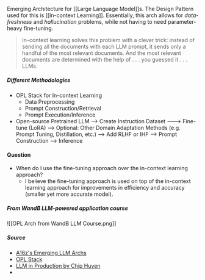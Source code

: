 Emerging Architecture for [[Large Language Model]]s. The Design Pattern used for this is [[In-context Learning]]. 
Essentially, this arch allows for *data-freshness* and *hallucination* problems, while not having to need parameter-heavy fine-tuning.


> In-context learning solves this problem with a clever trick: instead of sending all the documents with each LLM prompt, it sends only a handful of the most relevant documents. And the most relevant documents are determined with the help of . . . you guessed it . . . LLMs.


##### Different Methodologies
* OPL Stack for In-context Learning
	* Data Preprocessing
	* Prompt Construction/Retrieval
	* Prompt Execution/Inference
* Open-source Pretrained LLM --> Create Instruction Dataset ---> Fine-tune  (LoRA) --> Optional: Other Domain Adaptation Methods (e.g. Prompt Tuning, Distillation, etc.) --> Add RLHF or IHF --> Prompt Construction --> Inference


#### Question
* When do I use the fine-tuning approach over the in-context learning approach?
	* I believe the fine-tuning approach is used on top of the in-context learning approach for improvements in efficiency and accuracy (smaller yet more accurate model).

##### From WandB LLM-powered application course
![[OPL Arch from WandB LLM Course.png]]

##### Source
* [A16z's Emerging LLM Archs](https://a16z.com/2023/06/20/emerging-architectures-for-llm-applications/)
* [OPL Stack]()
* [LLM in Production by Chip Huyen](https://huyenchip.com/2023/04/11/llm-engineering.html)
* 
